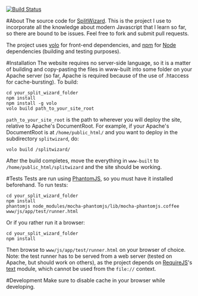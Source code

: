 [![Build Status](https://travis-ci.org/dangmai/splitwizard.png)](https://travis-ci.org/dangmai/splitwizard)


#About
The source code for [SplitWizard](http://splitwizard.com). This is the project I use to incorporate all the knowledge about modern Javascript that I learn so far, so there are bound to be issues. Feel free to fork and submit pull requests.

The project uses [volo](http://volojs.org) for front-end dependencies, and [npm](http://npmjs.org) for [Node](http://nodejs.org) dependencies (building and testing purposes).

#Installation
The website requires no server-side language, so it is a matter of building and copy-pasting the files in www-built into some folder on your Apache server (so far, Apache is required because of the use of .htaccess for cache-bursting).
To build:

```
cd your_split_wizard_folder
npm install
npm install -g volo
volo build path_to_your_site_root
```

`path_to_your_site_root` is the path to wherever you will deploy the site, relative to Apache's DocumentRoot. For example, if your Apache's DocumentRoot is at `/home/public_html/` and you want to deploy in the subdirectory `splitwizard`, do:

`volo build /splitwizard/`

After the build completes, move the everything in `www-built` to `/home/public_html/splitwizard` and the site should be working.

#Tests
Tests are run using [PhantomJS](http://phantomjs.org/), so you must have it installed beforehand. To run tests:

```
cd your_split_wizard_folder
npm install
phantomjs node_modules/mocha-phantomjs/lib/mocha-phantomjs.coffee www/js/app/test/runner.html
```

Or if you rather run it a browser:

```
cd your_split_wizard_folder
npm install
```

Then browse to `www/js/app/test/runner.html` on your browser of choice.
Note: the test runner has to be served from a web server (tested on Apache, but should work on others), as the project depends on [RequireJS](http://requirejs.org/)'s [text](https://github.com/requirejs/text) module, which cannot be used from the `file://` context.

#Development
Make sure to disable cache in your browser while developing.
